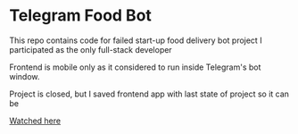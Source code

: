 # Telegram Food Bot

This repo contains code for failed start-up food delivery bot project
I participated as the only full-stack developer 

Frontend is mobile only as it considered to run inside Telegram's bot window.

Project is closed, but I saved frontend app with last state of project so it can be

[Watched here](https://tg-food-delivery-bot.web.app/)
